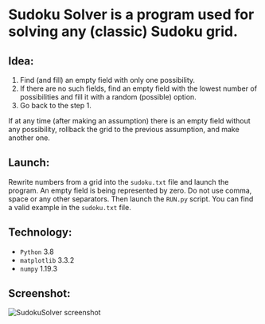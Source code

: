# Sudoku Solver is a program used for solving any (classic) Sudoku grid.
## Idea:
1. Find (and fill) an empty field with only one possibility.  
2. If there are no such fields, find an empty field with the lowest number of possibilities and fill it with a random (possible) option. 
3. Go back to the step 1.  

If at any time (after making an assumption) there is an empty field without any possibility, rollback the grid to the previous assumption, and make another one.  

## Launch:
Rewrite numbers from a grid into the ```sudoku.txt``` file and launch the program. An empty field is being represented by zero. Do not use comma, space or any other separators. Then launch the ```RUN.py``` script. You can find a valid example in the ```sudoku.txt``` file.

## Technology: 
* ```Python``` 3.8
* ```matplotlib``` 3.3.2
* ```numpy``` 1.19.3

## Screenshot:  
![SudokuSolver screenshot](https://user-images.githubusercontent.com/71539614/99324225-16df9180-2874-11eb-8815-6f0c9a3f7bdd.png)
